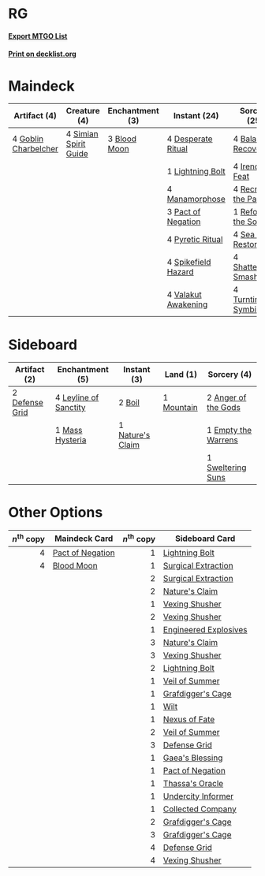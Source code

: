 # RG

#### [Export MTGO List](../collection/RG/RG.txt)
#### [Print on decklist.org](http://decklist.org/?deckmain=4%09Bala%20Ged%20Recovery%0A3%09Blood%20Moon%0A4%09Desperate%20Ritual%0A4%09Goblin%20Charbelcher%0A4%09Irencrag%20Feat%0A1%09Lightning%20Bolt%0A4%09Manamorphose%0A3%09Pact%20of%20Negation%0A4%09Pyretic%20Ritual%0A4%09Recross%20the%20Paths%0A1%09Reforge%20the%20Soul%0A4%09Sea%20Gate%20Restoration%0A4%09Shatterskull%20Smashing%0A4%09Simian%20Spirit%20Guide%0A4%09Spikefield%20Hazard%0A4%09Turntimber%20Symbiosis%0A4%09Valakut%20Awakening&deckside=2%09Anger%20of%20the%20Gods%0A2%09Boil%0A2%09Defense%20Grid%0A1%09Empty%20the%20Warrens%0A4%09Leyline%20of%20Sanctity%0A1%09Mass%20Hysteria%0A1%09Mountain%0A1%09Nature's%20Claim%0A1%09Sweltering%20Suns)
# Maindeck

|                                         Artifact (4)                                          |                                          Creature (4)                                          |                                   Enchantment (3)                                    |                                         Instant (24)                                         |                                           Sorcery (25)                                           |
|-----------------------------------------------------------------------------------------------|------------------------------------------------------------------------------------------------|--------------------------------------------------------------------------------------|----------------------------------------------------------------------------------------------|--------------------------------------------------------------------------------------------------|
|4 [Goblin Charbelcher](http://gatherer.wizards.com/Pages/Card/Details.aspx?multiverseid=438497)|4 [Simian Spirit Guide](http://gatherer.wizards.com/Pages/Card/Details.aspx?multiverseid=442137)|3 [Blood Moon](http://gatherer.wizards.com/Pages/Card/Details.aspx?multiverseid=45386)|4 [Desperate Ritual](http://gatherer.wizards.com/Pages/Card/Details.aspx?multiverseid=80275)  |4 [Bala Ged Recovery](http://gatherer.wizards.com/Pages/Card/Details.aspx?multiverseid=491825)    |
|                                                                                               |                                                                                                |                                                                                      |1 [Lightning Bolt](http://gatherer.wizards.com/Pages/Card/Details.aspx?multiverseid=806)      |4 [Irencrag Feat](http://gatherer.wizards.com/Pages/Card/Details.aspx?multiverseid=473089)        |
|                                                                                               |                                                                                                |                                                                                      |4 [Manamorphose](http://gatherer.wizards.com/Pages/Card/Details.aspx?multiverseid=370568)     |4 [Recross the Paths](http://gatherer.wizards.com/Pages/Card/Details.aspx?multiverseid=152874)    |
|                                                                                               |                                                                                                |                                                                                      |3 [Pact of Negation](http://gatherer.wizards.com/Pages/Card/Details.aspx?multiverseid=442057) |1 [Reforge the Soul](http://gatherer.wizards.com/Pages/Card/Details.aspx?multiverseid=278256)     |
|                                                                                               |                                                                                                |                                                                                      |4 [Pyretic Ritual](http://gatherer.wizards.com/Pages/Card/Details.aspx?multiverseid=205067)   |4 [Sea Gate Restoration](http://gatherer.wizards.com/Pages/Card/Details.aspx?multiverseid=491706) |
|                                                                                               |                                                                                                |                                                                                      |4 [Spikefield Hazard](http://gatherer.wizards.com/Pages/Card/Details.aspx?multiverseid=491809)|4 [Shatterskull Smashing](http://gatherer.wizards.com/Pages/Card/Details.aspx?multiverseid=491802)|
|                                                                                               |                                                                                                |                                                                                      |4 [Valakut Awakening](http://gatherer.wizards.com/Pages/Card/Details.aspx?multiverseid=491818)|4 [Turntimber Symbiosis](http://gatherer.wizards.com/Pages/Card/Details.aspx?multiverseid=491864) |


# Sideboard

|                                      Artifact (2)                                      |                                        Enchantment (5)                                         |                                        Instant (3)                                        |                                      Land (1)                                       |                                         Sorcery (4)                                          |
|----------------------------------------------------------------------------------------|------------------------------------------------------------------------------------------------|-------------------------------------------------------------------------------------------|-------------------------------------------------------------------------------------|----------------------------------------------------------------------------------------------|
|2 [Defense Grid](http://gatherer.wizards.com/Pages/Card/Details.aspx?multiverseid=45481)|4 [Leyline of Sanctity](http://gatherer.wizards.com/Pages/Card/Details.aspx?multiverseid=204993)|2 [Boil](http://gatherer.wizards.com/Pages/Card/Details.aspx?multiverseid=14630)           |1 [Mountain](http://gatherer.wizards.com/Pages/Card/Details.aspx?multiverseid=439859)|2 [Anger of the Gods](http://gatherer.wizards.com/Pages/Card/Details.aspx?multiverseid=438682)|
|                                                                                        |1 [Mass Hysteria](http://gatherer.wizards.com/Pages/Card/Details.aspx?multiverseid=48191)       |1 [Nature's Claim](http://gatherer.wizards.com/Pages/Card/Details.aspx?multiverseid=382316)|                                                                                     |1 [Empty the Warrens](http://gatherer.wizards.com/Pages/Card/Details.aspx?multiverseid=426587)|
|                                                                                        |                                                                                                |                                                                                           |                                                                                     |1 [Sweltering Suns](http://gatherer.wizards.com/Pages/Card/Details.aspx?multiverseid=426851)  |


# Other Options

|*n*<sup>th</sup> copy|                                       Maindeck Card                                       |*n*<sup>th</sup> copy|                                        Sideboard Card                                         |
|--------------------:|-------------------------------------------------------------------------------------------|--------------------:|-----------------------------------------------------------------------------------------------|
|                    4|[Pact of Negation](http://gatherer.wizards.com/Pages/Card/Details.aspx?multiverseid=442057)|                    1|[Lightning Bolt](http://gatherer.wizards.com/Pages/Card/Details.aspx?multiverseid=806)         |
|                    4|[Blood Moon](http://gatherer.wizards.com/Pages/Card/Details.aspx?multiverseid=45386)       |                    1|[Surgical Extraction](http://gatherer.wizards.com/Pages/Card/Details.aspx?multiverseid=397706) |
|                     |                                                                                           |                    2|[Surgical Extraction](http://gatherer.wizards.com/Pages/Card/Details.aspx?multiverseid=397706) |
|                     |                                                                                           |                    2|[Nature's Claim](http://gatherer.wizards.com/Pages/Card/Details.aspx?multiverseid=382316)      |
|                     |                                                                                           |                    1|[Vexing Shusher](http://gatherer.wizards.com/Pages/Card/Details.aspx?multiverseid=146016)      |
|                     |                                                                                           |                    2|[Vexing Shusher](http://gatherer.wizards.com/Pages/Card/Details.aspx?multiverseid=146016)      |
|                     |                                                                                           |                    1|[Engineered Explosives](http://gatherer.wizards.com/Pages/Card/Details.aspx?multiverseid=50139)|
|                     |                                                                                           |                    3|[Nature's Claim](http://gatherer.wizards.com/Pages/Card/Details.aspx?multiverseid=382316)      |
|                     |                                                                                           |                    3|[Vexing Shusher](http://gatherer.wizards.com/Pages/Card/Details.aspx?multiverseid=146016)      |
|                     |                                                                                           |                    2|[Lightning Bolt](http://gatherer.wizards.com/Pages/Card/Details.aspx?multiverseid=806)         |
|                     |                                                                                           |                    1|[Veil of Summer](http://gatherer.wizards.com/Pages/Card/Details.aspx?multiverseid=466952)      |
|                     |                                                                                           |                    1|[Grafdigger's Cage](http://gatherer.wizards.com/Pages/Card/Details.aspx?multiverseid=278452)   |
|                     |                                                                                           |                    1|[Wilt](http://gatherer.wizards.com/Pages/Card/Details.aspx?multiverseid=479696)                |
|                     |                                                                                           |                    1|[Nexus of Fate](http://gatherer.wizards.com/Pages/Card/Details.aspx?multiverseid=450253)       |
|                     |                                                                                           |                    2|[Veil of Summer](http://gatherer.wizards.com/Pages/Card/Details.aspx?multiverseid=466952)      |
|                     |                                                                                           |                    3|[Defense Grid](http://gatherer.wizards.com/Pages/Card/Details.aspx?multiverseid=45481)         |
|                     |                                                                                           |                    1|[Gaea's Blessing](http://gatherer.wizards.com/Pages/Card/Details.aspx?multiverseid=417433)     |
|                     |                                                                                           |                    1|[Pact of Negation](http://gatherer.wizards.com/Pages/Card/Details.aspx?multiverseid=442057)    |
|                     |                                                                                           |                    1|[Thassa's Oracle](http://gatherer.wizards.com/Pages/Card/Details.aspx?multiverseid=476324)     |
|                     |                                                                                           |                    1|[Undercity Informer](http://gatherer.wizards.com/Pages/Card/Details.aspx?multiverseid=366271)  |
|                     |                                                                                           |                    1|[Collected Company](http://gatherer.wizards.com/Pages/Card/Details.aspx?multiverseid=394519)   |
|                     |                                                                                           |                    2|[Grafdigger's Cage](http://gatherer.wizards.com/Pages/Card/Details.aspx?multiverseid=278452)   |
|                     |                                                                                           |                    3|[Grafdigger's Cage](http://gatherer.wizards.com/Pages/Card/Details.aspx?multiverseid=278452)   |
|                     |                                                                                           |                    4|[Defense Grid](http://gatherer.wizards.com/Pages/Card/Details.aspx?multiverseid=45481)         |
|                     |                                                                                           |                    4|[Vexing Shusher](http://gatherer.wizards.com/Pages/Card/Details.aspx?multiverseid=146016)      |

